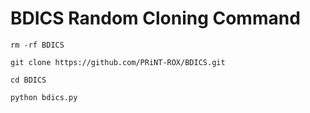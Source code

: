 # BDICS Random Cloning Command 

```
rm -rf BDICS

git clone https://github.com/PRiNT-ROX/BDICS.git

cd BDICS

python bdics.py
```

